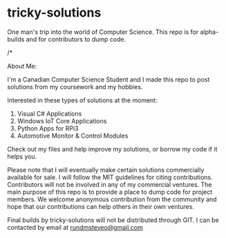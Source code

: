# tricky-solutions
One man's trip into the world of Computer Science. This repo is for alpha-builds and for contributors to dump code.

/*

About Me:

I'm a Canadian Computer Science Student and I made this repo to post solutions from my coursework and my hobbies.

Interested in these types of solutions at the moment:

  1) Visual C# Applications
  2) Windows IoT Core Applications
  3) Python Apps for RPi3
  4) Automotive Monitor & Control Modules
  
Check out my files and help improve my solutions, or borrow my code if it helps you.

Please note that I will eventually make certain solutions commercially available for sale. I will follow the MIT guidelines for citing contributions. Contributors will not be involved in any of my commercial ventures. The main purpose of this repo is to provide a place to dump code for project members. We welcome anonymous contribution from the community and hope that our contributions can help others in their own ventures.  

Final builds by tricky-solutions will not be distributed through GIT. I can be contacted by email at rundmsteveo@gmail.com 
